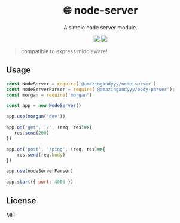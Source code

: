 <h1 align="center">
🌐 node-server
</h1>
<p align="center">
A simple node server module.
</p>

<p align="center">
   <a href="https://github.com/amazingandyyy/node-server/blob/master/LICENSE">
      <img src="https://img.shields.io/badge/License-MIT-green.svg" />
   </a>
   <a href="https://circleci.com/gh/amazingandyyy/node-server">
      <img src="https://circleci.com/gh/amazingandyyy/node-server.svg?style=svg" />
   </a>
</p>

> compatible to express middleware!

## Usage

```javascript
const NodeServer = require('@amazingandyyy/node-server')
const nodeServerParser = require('@amazingandyyy/body-parser');
const morgan = require('morgan')

const app = new NodeServer()

app.use(morgan('dev'))

app.on('get', '/', (req, res)=>{
   res.send(200)
})

app.on('post', '/ping', (req, res)=>{
    res.send(req.body)
})

app.use(nodeServerParser)

app.start({ port: 4000 })

```

## License

MIT
